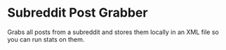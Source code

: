 # Subreddit Post Grabber

Grabs all posts from a subreddit and stores them locally in an XML file so you can run stats on them.